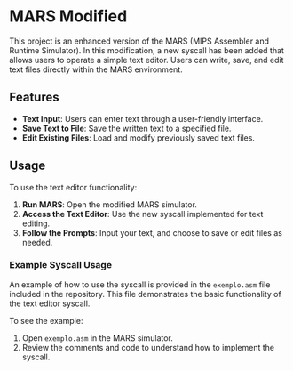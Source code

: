 # MARS Modified

This project is an enhanced version of the MARS (MIPS Assembler and Runtime Simulator). In this modification, a new syscall has been added that allows users to operate a simple text editor. Users can write, save, and edit text files directly within the MARS environment.

## Features

- **Text Input**: Users can enter text through a user-friendly interface.
- **Save Text to File**: Save the written text to a specified file.
- **Edit Existing Files**: Load and modify previously saved text files.

## Usage

To use the text editor functionality:

1. **Run MARS**: Open the modified MARS simulator.
2. **Access the Text Editor**: Use the new syscall implemented for text editing.
3. **Follow the Prompts**: Input your text, and choose to save or edit files as needed.

### Example Syscall Usage

An example of how to use the syscall is provided in the `exemplo.asm` file included in the repository. This file demonstrates the basic functionality of the text editor syscall.

To see the example:

1. Open `exemplo.asm` in the MARS simulator.
2. Review the comments and code to understand how to implement the syscall.
